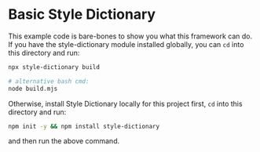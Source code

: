 # Basic Style Dictionary

This example code is bare-bones to show you what this framework can do. If you have the style-dictionary module installed globally, you can `cd` into this directory and run:

```bash
npx style-dictionary build

# alternative bash cmd:
node build.mjs  
```

Otherwise, install Style Dictionary locally for this project first, `cd` into this directory and run:

```bash
npm init -y && npm install style-dictionary
```

and then run the above command.
